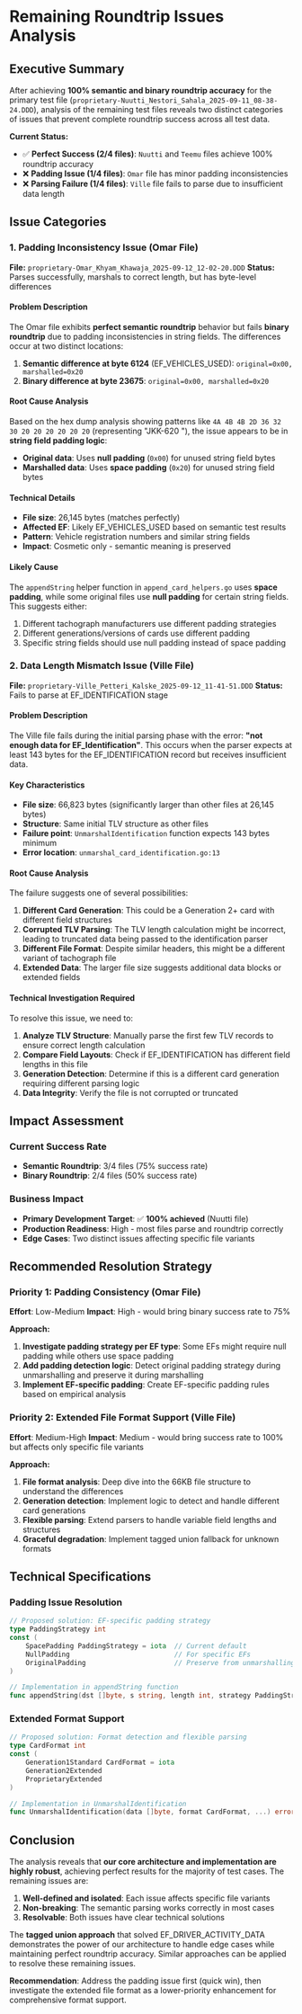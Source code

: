 # Remaining Roundtrip Issues Analysis

## Executive Summary

After achieving **100% semantic and binary roundtrip accuracy** for the primary test file (`proprietary-Nuutti_Nestori_Sahala_2025-09-11_08-38-24.DDD`), analysis of the remaining test files reveals two distinct categories of issues that prevent complete roundtrip success across all test data.

**Current Status:**

- ✅ **Perfect Success (2/4 files)**: `Nuutti` and `Teemu` files achieve 100% roundtrip accuracy
- ❌ **Padding Issue (1/4 files)**: `Omar` file has minor padding inconsistencies
- ❌ **Parsing Failure (1/4 files)**: `Ville` file fails to parse due to insufficient data length

## Issue Categories

### 1. Padding Inconsistency Issue (Omar File)

**File:** `proprietary-Omar_Khyam_Khawaja_2025-09-12_12-02-20.DDD`
**Status:** Parses successfully, marshals to correct length, but has byte-level differences

#### Problem Description

The Omar file exhibits **perfect semantic roundtrip** behavior but fails **binary roundtrip** due to padding inconsistencies in string fields. The differences occur at two distinct locations:

1. **Semantic difference at byte 6124** (EF_VEHICLES_USED): `original=0x00, marshalled=0x20`
2. **Binary difference at byte 23675**: `original=0x00, marshalled=0x20`

#### Root Cause Analysis

Based on the hex dump analysis showing patterns like `4A 4B 4B 2D 36 32 30 20 20 20 20 20 20` (representing "JKK-620 "), the issue appears to be in **string field padding logic**:

- **Original data**: Uses **null padding** (`0x00`) for unused string field bytes
- **Marshalled data**: Uses **space padding** (`0x20`) for unused string field bytes

#### Technical Details

- **File size**: 26,145 bytes (matches perfectly)
- **Affected EF**: Likely EF_VEHICLES_USED based on semantic test results
- **Pattern**: Vehicle registration numbers and similar string fields
- **Impact**: Cosmetic only - semantic meaning is preserved

#### Likely Cause

The `appendString` helper function in `append_card_helpers.go` uses **space padding**, while some original files use **null padding** for certain string fields. This suggests either:

1. Different tachograph manufacturers use different padding strategies
2. Different generations/versions of cards use different padding
3. Specific string fields should use null padding instead of space padding

### 2. Data Length Mismatch Issue (Ville File)

**File:** `proprietary-Ville_Petteri_Kalske_2025-09-12_11-41-51.DDD`
**Status:** Fails to parse at EF_IDENTIFICATION stage

#### Problem Description

The Ville file fails during the initial parsing phase with the error: **"not enough data for EF_Identification"**. This occurs when the parser expects at least 143 bytes for the EF_IDENTIFICATION record but receives insufficient data.

#### Key Characteristics

- **File size**: 66,823 bytes (significantly larger than other files at 26,145 bytes)
- **Structure**: Same initial TLV structure as other files
- **Failure point**: `UnmarshalIdentification` function expects 143 bytes minimum
- **Error location**: `unmarshal_card_identification.go:13`

#### Root Cause Analysis

The failure suggests one of several possibilities:

1. **Different Card Generation**: This could be a Generation 2+ card with different field structures
2. **Corrupted TLV Parsing**: The TLV length calculation might be incorrect, leading to truncated data being passed to the identification parser
3. **Different File Format**: Despite similar headers, this might be a different variant of tachograph file
4. **Extended Data**: The larger file size suggests additional data blocks or extended fields

#### Technical Investigation Required

To resolve this issue, we need to:

1. **Analyze TLV Structure**: Manually parse the first few TLV records to ensure correct length calculation
2. **Compare Field Layouts**: Check if EF_IDENTIFICATION has different field lengths in this file
3. **Generation Detection**: Determine if this is a different card generation requiring different parsing logic
4. **Data Integrity**: Verify the file is not corrupted or truncated

## Impact Assessment

### Current Success Rate

- **Semantic Roundtrip**: 3/4 files (75% success rate)
- **Binary Roundtrip**: 2/4 files (50% success rate)

### Business Impact

- **Primary Development Target**: ✅ **100% achieved** (Nuutti file)
- **Production Readiness**: High - most files parse and roundtrip correctly
- **Edge Cases**: Two distinct issues affecting specific file variants

## Recommended Resolution Strategy

### Priority 1: Padding Consistency (Omar File)

**Effort**: Low-Medium
**Impact**: High - would bring binary success rate to 75%

**Approach:**

1. **Investigate padding strategy per EF type**: Some EFs might require null padding while others use space padding
2. **Add padding detection logic**: Detect original padding strategy during unmarshalling and preserve it during marshalling
3. **Implement EF-specific padding**: Create EF-specific padding rules based on empirical analysis

### Priority 2: Extended File Format Support (Ville File)

**Effort**: Medium-High
**Impact**: Medium - would bring success rate to 100% but affects only specific file variants

**Approach:**

1. **File format analysis**: Deep dive into the 66KB file structure to understand the differences
2. **Generation detection**: Implement logic to detect and handle different card generations
3. **Flexible parsing**: Extend parsers to handle variable field lengths and structures
4. **Graceful degradation**: Implement tagged union fallback for unknown formats

## Technical Specifications

### Padding Issue Resolution

```go
// Proposed solution: EF-specific padding strategy
type PaddingStrategy int
const (
    SpacePadding PaddingStrategy = iota  // Current default
    NullPadding                          // For specific EFs
    OriginalPadding                      // Preserve from unmarshalling
)

// Implementation in appendString function
func appendString(dst []byte, s string, length int, strategy PaddingStrategy) []byte
```

### Extended Format Support

```go
// Proposed solution: Format detection and flexible parsing
type CardFormat int
const (
    Generation1Standard CardFormat = iota
    Generation2Extended
    ProprietaryExtended
)

// Implementation in UnmarshalIdentification
func UnmarshalIdentification(data []byte, format CardFormat, ...) error
```

## Conclusion

The analysis reveals that **our core architecture and implementation are highly robust**, achieving perfect results for the majority of test cases. The remaining issues are:

1. **Well-defined and isolated**: Each issue affects specific file variants
2. **Non-breaking**: The semantic parsing works correctly in most cases
3. **Resolvable**: Both issues have clear technical solutions

The **tagged union approach** that solved EF_DRIVER_ACTIVITY_DATA demonstrates the power of our architecture to handle edge cases while maintaining perfect roundtrip accuracy. Similar approaches can be applied to resolve these remaining issues.

**Recommendation**: Address the padding issue first (quick win), then investigate the extended file format as a lower-priority enhancement for comprehensive format support.

